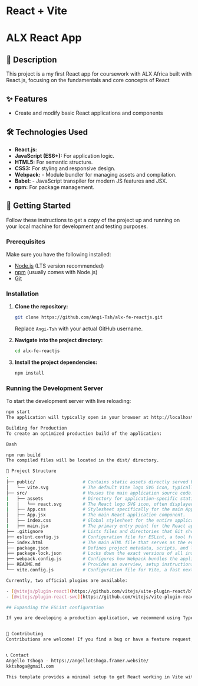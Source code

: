 # React + Vite
# ALX React App

## 📝 Description
This project is a my first React app for coursework with ALX Africa built with React.js, focusing on the fundamentals and core concepts of React

## ✨ Features
* Create and modify basic React applications and components
  
## 🛠️ Technologies Used
* **React.js:** 
* **JavaScript (ES6+):** For application logic.
* **HTML5:** For semantic structure.
* **CSS3:** For styling and responsive design.
* **Webpack:** - Module bundler for managing assets and compilation.
* **Babel:** - JavaScript transpiler for modern JS features and JSX.
* **npm:** For package management.


## 🚀 Getting Started

Follow these instructions to get a copy of the project up and running on your local machine for development and testing purposes.

### Prerequisites

Make sure you have the following installed:
* [Node.js](https://nodejs.org/en/) (LTS version recommended)
* [npm](https://www.npmjs.com/) (usually comes with Node.js)
* [Git](https://git-scm.com/)

### Installation

1.  **Clone the repository:**
    ```bash
    git clone https://github.com/Angi-Tsh/alx-fe-reactjs.git
    ```
    Replace `Angi-Tsh` with your actual GitHub username.

2.  **Navigate into the project directory:**
    ```bash 
    cd alx-fe-reactjs
    ```

3.  **Install the project dependencies:**
    ```bash
    npm install
    ```

### Running the Development Server

To start the development server with live reloading:
```bash
npm start
The application will typically open in your browser at http://localhost:3000 (or another configured port like 5173 if using Vite defaults).

Building for Production
To create an optimized production build of the application:

Bash

npm run build
The compiled files will be located in the dist/ directory.

📁 Project Structure
.
├── public/                  # Contains static assets directly served by the web server.
│   └── vite.svg             # The default Vite logo SVG icon, typically used in the initial setup.
├── src/                     # Houses the main application source code.
|   ├── assets               # Directory for application-specific static resources like images.
|   │   └── react.svg        # The React logo SVG icon, often displayed in the application.
|   ├── App.css              # Stylesheet specifically for the main App component.
│   ├── App.jsx              # The main React application component.
│   ├── index.css            # Global stylesheet for the entire application.
|   ├── main.jsx             # The primary entry point for the React application, rendering the root component.
├── .gitignore               # Lists files and directories that Git should ignore and not track.
├── eslint.config.js         # Configuration file for ESLint, a tool for identifying and reporting on patterns in JavaScript code.
├── index.html               # The main HTML file that serves as the entry point for the web application.
├── package.json             # Defines project metadata, scripts, and lists all project dependencies.
├── package-lock.json        # Locks down the exact versions of all installed packages for consistent builds.
├── webpack.config.js        # Configures how Webpack bundles the application's modules and assets.
├── README.md                # Provides an overview, setup instructions, and details about the project.
└── vite.config.js           # Configuration file for Vite, a fast next-generation frontend tool.

Currently, two official plugins are available:

- [@vitejs/plugin-react](https://github.com/vitejs/vite-plugin-react/blob/main/packages/plugin-react) uses [Babel](https://babeljs.io/) for Fast Refresh
- [@vitejs/plugin-react-swc](https://github.com/vitejs/vite-plugin-react/blob/main/packages/plugin-react-swc) uses [SWC](https://swc.rs/) for Fast Refresh

## Expanding the ESLint configuration

If you are developing a production application, we recommend using TypeScript with type-aware lint rules enabled. Check out the [TS template](https://github.com/vitejs/vite/tree/main/packages/create-vite/template-react-ts) for information on how to integrate TypeScript and [`typescript-eslint`](https://typescript-eslint.io) in your project.


🤝 Contributing
Contributions are welcome! If you find a bug or have a feature request, please open an issue.


📞 Contact
Angello Tshoga - https://angellotshoga.framer.website/
kktshoga@gmail.com

This template provides a minimal setup to get React working in Vite with HMR and some ESLint rules.